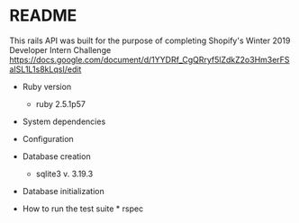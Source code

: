 # README

This rails API was built for the purpose of completing Shopify's Winter 2019 Developer Intern Challenge https://docs.google.com/document/d/1YYDRf_CgQRryf5lZdkZ2o3Hm3erFSaISL1L1s8kLqsI/edit

- Ruby version
     * ruby 2.5.1p57

- System dependencies

- Configuration

- Database creation
    * sqlite3 v. 3.19.3

- Database initialization

- How to run the test suite
       * rspec
